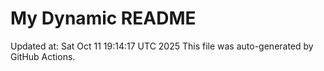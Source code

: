# My Dynamic README
Updated at: Sat Oct 11 19:14:17 UTC 2025
This file was auto-generated by GitHub Actions.
